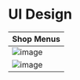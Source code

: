 # **UI Design**  

|Shop Menus|
|:-----|
|![image](https://github.com/user-attachments/assets/c0ef7202-862a-4738-8944-a604aef2f225)|
|![image](https://github.com/user-attachments/assets/bcf47cbf-2910-4e56-8c35-b9f5d7622181)|

